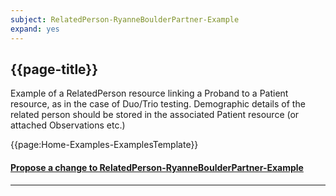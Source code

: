 ```yaml
---
subject: RelatedPerson-RyanneBoulderPartner-Example 
expand: yes
---
```



## {{page-title}}

Example of a RelatedPerson resource linking a Proband to a Patient resource, as in the case of Duo/Trio testing. Demographic details of the related person should be stored in the associated Patient resource (or attached Observations etc.)


{{page:Home-Examples-ExamplesTemplate}}


<div id="Feedback" class="tabcontent">
<h4><a href='https://simplifier.net/NHS-Digital-FHIR-Genomics-Implementation-Guide/RelatedPerson-RyanneBoulderPartner-Example/~issues?level=File' target="_blank">Propose a change to RelatedPerson-RyanneBoulderPartner-Example </a></h4>
</div>

---